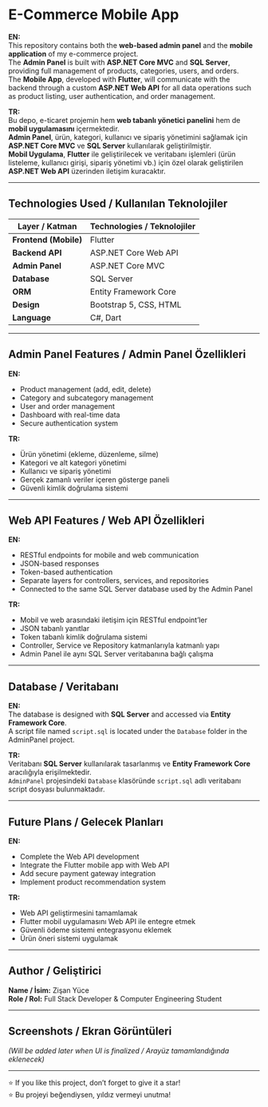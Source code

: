 #  E-Commerce Mobile App  

**EN:**  
This repository contains both the **web-based admin panel** and the **mobile application** of my e-commerce project.  
The **Admin Panel** is built with **ASP.NET Core MVC** and **SQL Server**, providing full management of products, categories, users, and orders.  
The **Mobile App**, developed with **Flutter**, will communicate with the backend through a custom **ASP.NET Web API** for all data operations such as product listing, user authentication, and order management.

**TR:**  
Bu depo, e-ticaret projemin hem **web tabanlı yönetici panelini** hem de **mobil uygulamasını** içermektedir.  
**Admin Panel**, ürün, kategori, kullanıcı ve sipariş yönetimini sağlamak için **ASP.NET Core MVC** ve **SQL Server** kullanılarak geliştirilmiştir.  
**Mobil Uygulama**, **Flutter** ile geliştirilecek ve veritabanı işlemleri (ürün listeleme, kullanıcı girişi, sipariş yönetimi vb.) için özel olarak geliştirilen **ASP.NET Web API** üzerinden iletişim kuracaktır.

---

## Technologies Used / Kullanılan Teknolojiler

| Layer / Katman | Technologies / Teknolojiler |
|----------------|-----------------------------|
| **Frontend (Mobile)** | Flutter |
| **Backend API** | ASP.NET Core Web API |
| **Admin Panel** | ASP.NET Core MVC |
| **Database** | SQL Server |
| **ORM** | Entity Framework Core |
| **Design** | Bootstrap 5, CSS, HTML |
| **Language** | C#, Dart |

---

## Admin Panel Features / Admin Panel Özellikleri

**EN:**  
- Product management (add, edit, delete)  
- Category and subcategory management  
- User and order management  
- Dashboard with real-time data  
- Secure authentication system  

**TR:**  
- Ürün yönetimi (ekleme, düzenleme, silme)  
- Kategori ve alt kategori yönetimi  
- Kullanıcı ve sipariş yönetimi  
- Gerçek zamanlı veriler içeren gösterge paneli  
- Güvenli kimlik doğrulama sistemi  

---

## Web API Features / Web API Özellikleri

**EN:**  
- RESTful endpoints for mobile and web communication  
- JSON-based responses  
- Token-based authentication  
- Separate layers for controllers, services, and repositories  
- Connected to the same SQL Server database used by the Admin Panel  

**TR:**  
- Mobil ve web arasındaki iletişim için RESTful endpoint’ler  
- JSON tabanlı yanıtlar  
- Token tabanlı kimlik doğrulama sistemi  
- Controller, Service ve Repository katmanlarıyla katmanlı yapı  
- Admin Panel ile aynı SQL Server veritabanına bağlı çalışma  

---

## Database / Veritabanı

**EN:**  
The database is designed with **SQL Server** and accessed via **Entity Framework Core**.  
A script file named `script.sql` is located under the `Database` folder in the AdminPanel project.  

**TR:**  
Veritabanı **SQL Server** kullanılarak tasarlanmış ve **Entity Framework Core** aracılığıyla erişilmektedir.  
`AdminPanel` projesindeki `Database` klasöründe `script.sql` adlı veritabanı script dosyası bulunmaktadır.  

---

## Future Plans / Gelecek Planları

**EN:**  
- Complete the Web API development  
- Integrate the Flutter mobile app with Web API  
- Add secure payment gateway integration  
- Implement product recommendation system  

**TR:**  
- Web API geliştirmesini tamamlamak  
- Flutter mobil uygulamasını Web API ile entegre etmek  
- Güvenli ödeme sistemi entegrasyonu eklemek  
- Ürün öneri sistemi uygulamak  

---

## Author / Geliştirici

**Name / İsim:** Zişan Yüce  
**Role / Rol:** Full Stack Developer & Computer Engineering Student  

---

## Screenshots / Ekran Görüntüleri
*(Will be added later when UI is finalized / Arayüz tamamlandığında eklenecek)*  

---

⭐ If you like this project, don’t forget to give it a star!  
⭐ Bu projeyi beğendiysen, yıldız vermeyi unutma!


